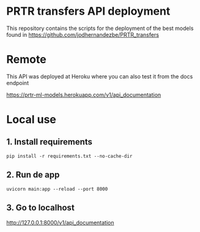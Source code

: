 # PRTR transfers API deployment

This repository contains the scripts for the deployment of the best models found in https://github.com/jodhernandezbe/PRTR_transfers

# Remote

This API was deployed at Heroku where you can also test it from the docs endpoint

https://prtr-ml-models.herokuapp.com/v1/api_documentation

# Local use

## 1. Install requirements

```
pip install -r requirements.txt --no-cache-dir
```
## 2. Run de app

```
uvicorn main:app --reload --port 8000
```

## 3. Go to localhost

http://127.0.0.1:8000/v1/api_documentation
